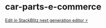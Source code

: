 # car-parts-e-commerce

[Edit in StackBlitz next generation editor ⚡️](https://stackblitz.com/~/github.com/tabe-che/car-parts-e-commerce)